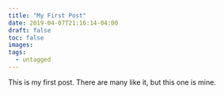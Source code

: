 ```yaml
---
title: "My First Post"
date: 2019-04-07T21:16:14-04:00
draft: false
toc: false
images:
tags: 
  - untagged
---
```


This is my first post. There are many like it, but this one is mine.
